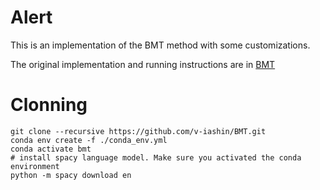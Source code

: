 # Alert

This is an implementation of the BMT method with some customizations. 

The original implementation and running instructions are in [BMT](https://github.com/v-iashin/BMT)

# Clonning

```shell
git clone --recursive https://github.com/v-iashin/BMT.git
conda env create -f ./conda_env.yml
conda activate bmt
# install spacy language model. Make sure you activated the conda environment
python -m spacy download en
```
